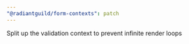 ```yaml
---
"@radiantguild/form-contexts": patch
---
```


Split up the validation context to prevent infinite render loops
